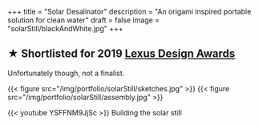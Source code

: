 +++
title = "Solar Desalinator"
description = "An origami inspired portable solution for clean water"
draft = false
image = "solarStill/blackAndWhite.jpg"
+++
## ★ Shortlisted for 2019 [Lexus Design Awards](https://discoverlexus.com/experiences/lexus-design-award-2019)
Unfortunately though, not a finalist.

{{< figure src="/img/portfolio/solarStill/sketches.jpg" >}}
{{< figure src="/img/portfolio/solarStill/assembly.jpg" >}}


{{< youtube YSFFNM9JjSc >}}
Building the solar still


<!-- Building the solar desalinator: https://youtu.be/YSFFNM9JjSc -->
<!-- Lexus Design Award shortlist video: https://youtu.be/pdgOMWl3ldE -->
<!-- -->

